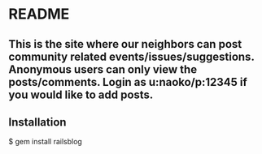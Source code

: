 # README

## This is the site where our neighbors can post community related events/issues/suggestions.  Anonymous users can only view the posts/comments.  Login as u:naoko/p:12345 if you would like to add posts.

## Installation
$ gem install railsblog
